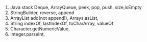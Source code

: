 1. Java stack Deque, ArrayQueue, peek, pop, push, size,isEmpty
1. StringBuilder, reverse, append
1. ArrayList add(not append!), Arrays.asList,
2. String indexOf, lastIndexOf, toCharArray, valueOf
3. Character.getNumericValue,
4. Integer.parseInt, 
   
